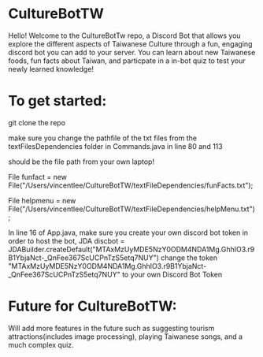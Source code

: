 # CultureBotTW
Hello!
Welcome to the CultureBotTw repo, a Discord Bot that allows you explore the different aspects of Taiwanese Culture through a fun, engaging discord bot you can add to your server.
You can learn about new Taiwanese foods, fun facts about Taiwan, and particpate in a in-bot quiz to test your newly learned knowledge!

# To get started:

git clone the repo

make sure you change the pathfile of the txt files from the textFilesDependencies folder in Commands.java in line 80 and 113 

should be the file path from your own laptop!

File funfact = new File("/Users/vincentlee/CultureBotTW/textFileDependencies/funFacts.txt");


File helpmenu = new File("/Users/vincentlee/CultureBotTW/textFileDependencies/helpMenu.txt");


In line 16 of App.java, make sure you create your own discord bot token in order to host the bot,
JDA discbot = JDABuilder.createDefault("MTAxMzUyMDE5NzY0ODM4NDA1Mg.GhhIO3.r9B1YbjaNct-_QnFee367ScUCPnTzS5etq7NUY")
change the token "MTAxMzUyMDE5NzY0ODM4NDA1Mg.GhhIO3.r9B1YbjaNct-_QnFee367ScUCPnTzS5etq7NUY" to your own Discord Bot Token

# Future for CultureBotTW:

Will add more features in the future such as suggesting tourism attractions(includes image processing), playing Taiwanese songs, and a much complex quiz.
